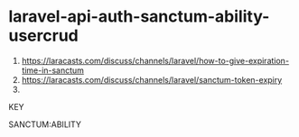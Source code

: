 # laravel-api-auth-sanctum-ability-usercrud

1) https://laracasts.com/discuss/channels/laravel/how-to-give-expiration-time-in-sanctum
2) https://laracasts.com/discuss/channels/laravel/sanctum-token-expiry
3) 


KEY 

SANCTUM:ABILITY
